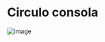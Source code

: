 # Circulo consola

![image](https://github.com/user-attachments/assets/6ca3207e-080b-4ce6-b531-85c33091110f)

